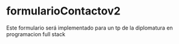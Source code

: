 # formularioContactov2
Este formulario será implementado para un tp de la diplomatura en programacion full stack
